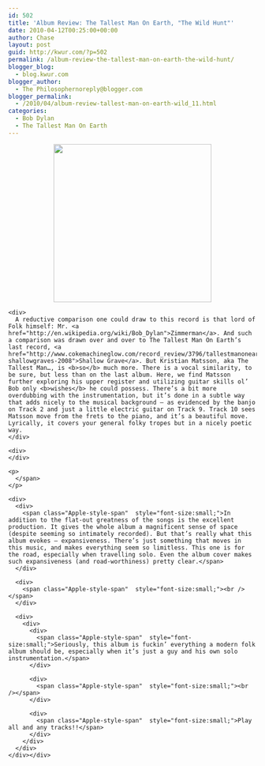 ```yaml
---
id: 502
title: 'Album Review: The Tallest Man On Earth, "The Wild Hunt"'
date: 2010-04-12T00:25:00+00:00
author: Chase
layout: post
guid: http://kwur.com/?p=502
permalink: /album-review-the-tallest-man-on-earth-the-wild-hunt/
blogger_blog:
  - blog.kwur.com
blogger_author:
  - The Philosophernoreply@blogger.com
blogger_permalink:
  - /2010/04/album-review-tallest-man-on-earth-wild_11.html
categories:
  - Bob Dylan
  - The Tallest Man On Earth
---
```

<div class="pf-content">
  <p>
    <a onblur="try {parent.deselectBloggerImageGracefully();} catch(e) {}" href="http://www.kwur.com/blog/uploaded_images/tallest-man-on-earth-wild-hunt-cover-art-728781.jpg"><img style="display:block; margin:0px auto 10px; text-align:center;cursor:pointer; cursor:hand;width: 320px; height: 320px;" src="http://www.kwur.com/blog/uploaded_images/tallest-man-on-earth-wild-hunt-cover-art-728778.jpg" border="0" alt="" /></a><span class="Apple-style-span"  style="font-size:small;"></p> 
    
    <div>
      A reductive comparison one could draw to this record is that lord of Folk himself: Mr. <a href="http://en.wikipedia.org/wiki/Bob_Dylan">Zimmerman</a>. And such a comparison was drawn over and over to The Tallest Man On Earth’s last record, <a href="http://www.cokemachineglow.com/record_review/3796/tallestmanonearth-shallowgraves-2008">Shallow Grave</a>. But Kristian Matsson, aka The Tallest Man…, is <b>so</b> much more. There is a vocal similarity, to be sure, but less than on the last album. Here, we find Matsson further exploring his upper register and utilizing guitar skills ol’ Bob only <b>wishes</b> he could possess. There’s a bit more overdubbing with the instrumentation, but it’s done in a subtle way that adds nicely to the musical background – as evidenced by the banjo on Track 2 and just a little electric guitar on Track 9. Track 10 sees Matsson move from the frets to the piano, and it’s a beautiful move. Lyrically, it covers your general folky tropes but in a nicely poetic way.
    </div>
    
    <div>
    </div>
    
    <p>
      </span>
    </p>
    
    <div>
      <div>
        <span class="Apple-style-span"  style="font-size:small;">In addition to the flat-out greatness of the songs is the excellent production. It gives the whole album a magnificent sense of space (despite seeming so intimately recorded). But that’s really what this album evokes – expansiveness. There’s just something that moves in this music, and makes everything seem so limitless. This one is for the road, especially when travelling solo. Even the album cover makes such expansiveness (and road-worthiness) pretty clear.</span>
      </div>
      
      <div>
        <span class="Apple-style-span"  style="font-size:small;"><br /></span>
      </div>
      
      <div>
        <div>
          <div>
            <span class="Apple-style-span"  style="font-size:small;">Seriously, this album is fuckin’ everything a modern folk album should be, especially when it’s just a guy and his own solo instrumentation.</span>
          </div>
          
          <div>
            <span class="Apple-style-span"  style="font-size:small;"><br /></span>
          </div>
          
          <div>
            <span class="Apple-style-span"  style="font-size:small;">Play all and any tracks!!</span>
          </div>
        </div>
      </div>
    </div></div>